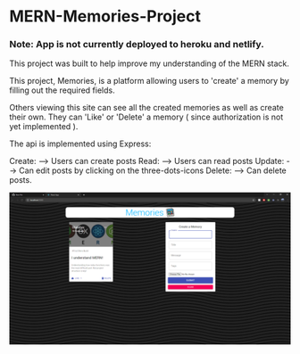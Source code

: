 # MERN-Memories-Project

### Note: App is not currently deployed to heroku and netlify.

This project was built to help improve my understanding of the MERN stack.

This project, Memories, is a platform allowing users to 'create' a memory by filling out the required fields. 

Others viewing this site can see all the created memories as well as create their own. They can 'Like' or 'Delete' a memory ( since authorization is not yet implemented ).

The api is implemented using Express:

Create: --> Users can create posts
Read:   --> Users can read posts
Update: --> Can edit posts by clicking on the three-dots-icons
Delete: --> Can delete posts.

<img src="media-git/ss.png" alt="screenshot of memories"/>
